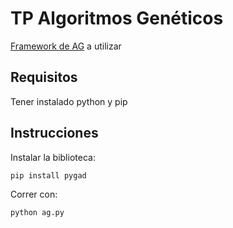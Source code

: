 # TP Algoritmos Genéticos

[Framework de AG](https://github.com/ahmedfgad/GeneticAlgorithmPython) a utilizar

## Requisitos

Tener instalado python y pip

## Instrucciones

Instalar la biblioteca:

```bash
pip install pygad
```

Correr con:

```bash
python ag.py
```
